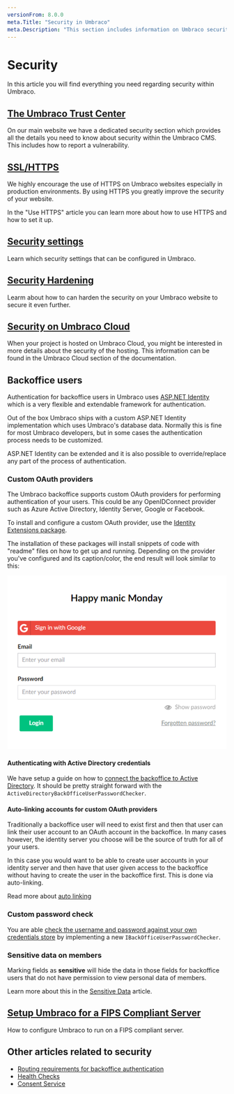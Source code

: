 ```yaml
---
versionFrom: 8.0.0
meta.Title: "Security in Umbraco"
meta.Description: "This section includes information on Umbraco security, its various security options and configuring how authentication & authorization works in Umbraco"
---
```


# Security

In this article you will find everything you need regarding security within Umbraco.

## [The Umbraco Trust Center](https://umbraco.com/about-us/trust-center/)

On our main website we have a dedicated security section which provides all the details you need to know about security within the Umbraco CMS. This includes how to report a vulnerability.

## [SSL/HTTPS](use-https.md)

We highly encourage the use of HTTPS on Umbraco websites especially in production environments. By using HTTPS you greatly improve the security of your website.

In the "Use HTTPS" article you can learn more about how to use HTTPS and how to set it up.

## [Security settings](Security-settings)

Learn which security settings that can be configured in Umbraco.

## [Security Hardening](Security-hardening)

Learm about how to can harden the security on your Umbraco website to secure it even further.

## [Security on Umbraco Cloud](../../Umbraco-Cloud/Frequently-Asked-Questions/#security-and-encryption)

When your project is hosted on Umbraco Cloud, you might be interested in more details about the security of the hosting. This information can be found in the Umbraco Cloud section of the documentation.

## Backoffice users

Authentication for backoffice users in Umbraco uses [ASP.NET Identity](https://www.asp.net/identity) which is a very flexible and extendable framework for authentication.

Out of the box Umbraco ships with a custom ASP.NET Identity implementation which uses Umbraco's database data. Normally this is fine for most Umbraco developers, but in some cases the authentication process needs to be customized. 

ASP.NET Identity can be extended and it is also possible to override/replace any part of the process of authentication.

### Custom OAuth providers

The Umbraco backoffice supports custom OAuth providers for performing authentication of your users. This could be any OpenIDConnect provider such as Azure Active Directory, Identity Server, Google or Facebook.

To install and configure a custom OAuth provider, use the [Identity Extensions package](https://github.com/umbraco/UmbracoIdentityExtensions).

The installation of these packages will install snippets of code with "readme" files on how to get up and running. Depending on the provider you've configured and its caption/color, the end result will look similar to this:

![OAuth login screen](images/google-oauth-v8.png)

#### Authenticating with Active Directory credentials

We have setup a guide on how to [connect the backoffice to Active Directory](authenticate-with-AD.md). It should be pretty straight forward with the `ActiveDirectoryBackOfficeUserPasswordChecker`.

#### Auto-linking accounts for custom OAuth providers

Traditionally a backoffice user will need to exist first and then that user can link their user account to an OAuth account in the backoffice. In many cases however, the identity server you choose will be the source of truth for all of your users.

In this case you would want to be able to create user accounts in your identity server and then have that user given access to the backoffice without having to create the user in the backoffice first. This is done via auto-linking.

Read more about [auto linking](auto-linking.md)

### Custom password check

You are able [check the username and password against your own credentials store](custom-password-checker.md) by implementing a new  `IBackOfficeUserPasswordChecker`.

### Sensitive data on members

Marking fields as **sensitive** will hide the data in those fields for backoffice users that do not have permission to view personal data of members.

Learn more about this in the [Sensitive Data](sensitive-data.md) article.

## [Setup Umbraco for a FIPS Compliant Server](Setup-Umbraco-for-a-Fips-Server/index.md)

How to configure Umbraco to run on a FIPS compliant server.

## Other articles related to security

* [Routing requirements for backoffice authentication](../Routing/Authorized/)
* [Health Checks](../../Extending/Health-Check/)
* [Consent Service](../Management/Services/ConsentService/)